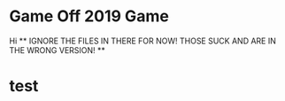 # **Game Off 2019 Game**
Hi
** IGNORE THE FILES IN THERE FOR NOW! THOSE SUCK AND ARE IN THE WRONG VERSION! **
# test